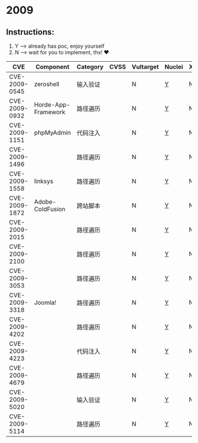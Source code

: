 # 2009

## Instructions:

1. Y --> already has poc, enjoy yourself
2. N --> wait for you to implement, thx! :heart:

| CVE | Component | Category | CVSS | Vultarget | Nuclei | Xray | pocsuite2 | pocsuite3 | goby | oneliner | others |
|-----|-----------|----------|------|-----------|--------|------|-----------|-----------|------|----------|-------|
| CVE-2009-0545 | zeroshell | 输入验证 |  | N | [Y](CVE-2009-0545/poc/nuclei/) | N | N | N | N | N | [Y](CVE-2009-0545/poc/others/) |
| CVE-2009-0932 | Horde-App-Framework | 路径遍历 |  | N | [Y](CVE-2009-0932/poc/nuclei/) | N | N | N | N | N | [Y](CVE-2009-0932/poc/others/) |
| CVE-2009-1151 | phpMyAdmin | 代码注入 |  | N | [Y](CVE-2009-1151/poc/nuclei/) | N | N | N | N | N | [Y](CVE-2009-1151/poc/others/) |
| CVE-2009-1496 |  | 路径遍历 |  | N | [Y](CVE-2009-1496/poc/nuclei/) | N | N | N | N | N | [Y](CVE-2009-1496/poc/others/) |
| CVE-2009-1558 | linksys | 路径遍历 |  | N | [Y](CVE-2009-1558/poc/nuclei/) | N | N | N | N | N | [Y](CVE-2009-1558/poc/others/) |
| CVE-2009-1872 | Adobe-ColdFusion | 跨站脚本 |  | N | [Y](CVE-2009-1872/poc/nuclei/) | N | N | N | N | N | [Y](CVE-2009-1872/poc/others/) |
| CVE-2009-2015 |  | 路径遍历 |  | N | [Y](CVE-2009-2015/poc/nuclei/) | N | N | N | N | N | [Y](CVE-2009-2015/poc/others/) |
| CVE-2009-2100 |  | 路径遍历 |  | N | [Y](CVE-2009-2100/poc/nuclei/) | N | N | N | N | N | [Y](CVE-2009-2100/poc/others/) |
| CVE-2009-3053 |  | 路径遍历 |  | N | [Y](CVE-2009-3053/poc/nuclei/) | N | N | N | N | N | [Y](CVE-2009-3053/poc/others/) |
| CVE-2009-3318 | Joomla! | 路径遍历 |  | N | [Y](CVE-2009-3318/poc/nuclei/) | N | N | N | N | N | [Y](CVE-2009-3318/poc/others/) |
| CVE-2009-4202 |  | 路径遍历 |  | N | [Y](CVE-2009-4202/poc/nuclei/) | N | N | N | N | N | [Y](CVE-2009-4202/poc/others/) |
| CVE-2009-4223 |  | 代码注入 |  | N | [Y](CVE-2009-4223/poc/nuclei/) | N | N | N | N | N | [Y](CVE-2009-4223/poc/others/) |
| CVE-2009-4679 |  | 路径遍历 |  | N | [Y](CVE-2009-4679/poc/nuclei/) | N | N | N | N | N | [Y](CVE-2009-4679/poc/others/) |
| CVE-2009-5020 |  | 输入验证 |  | N | [Y](CVE-2009-5020/poc/nuclei/) | N | N | N | N | N | N |
| CVE-2009-5114 |  | 路径遍历 |  | N | [Y](CVE-2009-5114/poc/nuclei/) | N | N | N | N | N | [Y](CVE-2009-5114/poc/others/) |
